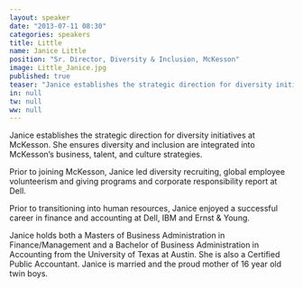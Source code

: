 ```yaml
---
layout: speaker
date: "2013-07-11 08:30"
categories: speakers
title: Little
name: Janice Little
position: "Sr. Director, Diversity & Inclusion, McKesson"
image: Little_Janice.jpg
published: true
teaser: "Janice establishes the strategic direction for diversity initiatives at McKesson.  She ensures diversity and inclusion are integrated into McKesson’s business, talent, and culture strategies.  "
in: null
tw: null
ww: null
---
```

Janice establishes the strategic direction for diversity initiatives at McKesson.  She ensures diversity and inclusion are integrated into McKesson’s business, talent, and culture strategies.  

Prior to joining McKesson, Janice led diversity recruiting, global employee volunteerism and giving programs and corporate responsibility report at Dell.

Prior to transitioning into human resources, Janice enjoyed a successful career in finance and accounting at Dell, IBM and Ernst & Young. 

Janice holds both a Masters of Business Administration in Finance/Management and a Bachelor of Business Administration in Accounting from the University of Texas at Austin. She is also a Certified Public Accountant. Janice is married and the proud mother of 16 year old twin boys.

